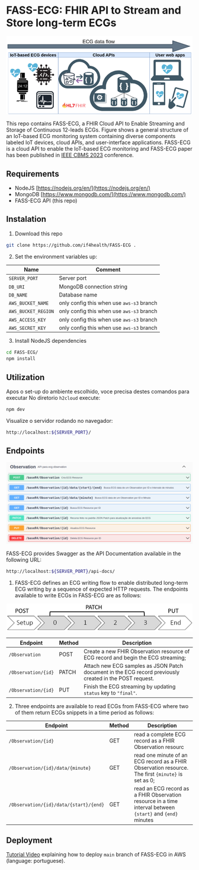 # FASS-ECG: FHIR API to Stream and Store long-term ECGs
  
![A general structure for streaming an ECG on the internet containing multiple and diverse IoT devices, cloud APIs, and user applications.](./img/fass-ecg-overview.png)

This repo contains FASS-ECG, a FHIR Cloud API to Enable Streaming and Storage of Continuous 12-leads ECGs. Figure shows a general structure of an IoT-based ECG monitoring system containing diverse components labeled IoT devices, cloud APIs, and user-interface applications. FASS-ECG is a cloud API to enable the IoT-based ECG monitoring and FASS-ECG paper has been published in [IEEE CBMS 2023](https://2023.cbms-conference.org/) conference.


## Requirements
- NodeJS [https://nodejs.org/en/](https://nodejs.org/en/)
- MongoDB [https://www.mongodb.com/](https://www.mongodb.com/)
- FASS-ECG API (this repo)


## Instalation
1. Download this repo
```sh
git clone https://github.com/if4health/FASS-ECG .
```
2. Set the environment variables up:

| Name | Comment |
|------|-----------|
| `SERVER_PORT` | Server port |
| `DB_URI` | MongoDB connection string |
| `DB_NAME` | Database name |
| `AWS_BUCKET_NAME` | only config this when use `aws-s3` branch |
| `AWS_BUCKET_REGION` | only config this when use `aws-s3` branch |
| `AWS_ACCESS_KEY` | only config this when use `aws-s3` branch |
| `AWS_SECRET_KEY` | only config this when use `aws-s3` branch |


3. Install NodeJS dependencies 
```sh
cd FASS-ECG/
npm install
```


## Utilization
Apos o set-up do ambiente escolhido, voce precisa destes comandos para executar
No diretorio `h2cloud` execute:
```sh
npm dev
```
Visualize o servidor rodando no navegador:
```sh
http://localhost:${SERVER_PORT}/
```
## Endpoints
![FASS-ECG Swagger.](./img/fass-ecg-swagger.png)

FASS-ECG provides Swagger as the API Documentation available in the following URL:
```sh
http://localhost:${SERVER_PORT}/api-docs/
```
1. FASS-ECG defines an ECG writing flow to enable distributed long-term ECG writing by a sequence of expected HTTP requests. The endpoints available to write ECGs in FASS-ECG are as follows:

![ECG writing flow estblished in FASS-ECG.](./img/fass-ecg-writing-flow.jpg)

| Endpoint               | Method | Description                                         |
|--------------------|--------|---------------------------------------------------------|
| `/Observation` | POST | Create a new FHIR Observation resource of ECG record and begin the ECG streaming; |
| `/Observation/{id}` | PATCH | Attach new ECG samples as JSON Patch document in the ECG record previously created in the POST request. |
| `/Observation/{id}` | PUT | Finish the ECG streaming by updating `status` key to `"final"`. |

2. Three endpoints are available to read ECGs from FASS-ECG where two of them return ECGs snippets in a time period as follows:

| Endpoint               | Method | Description                                         |
|--------------------|--------|---------------------------------------------------------|
| `/Observation/{id}` | GET | read a complete ECG record as a FHIR Observation resourc |
| `/Observation/{id}/data/{minute}` | GET | read one minute of an ECG record as a FHIR Observation resource. The first `{minute}` is set as 0; |
| `/Observation/{id}/data/{start}/{end}` | GET | read an ECG record as a FHIR Observation resource in a time interval between `{start}` and `{end}` minutes |

## Deployment
[Tutorial Video](https://www.youtube.com/watch?v=H6TqW3LY234&ab_channel=AndreLuisDelMestreMartins) explaining how to deploy `main` branch of FASS-ECG in AWS (language: portuguese).
